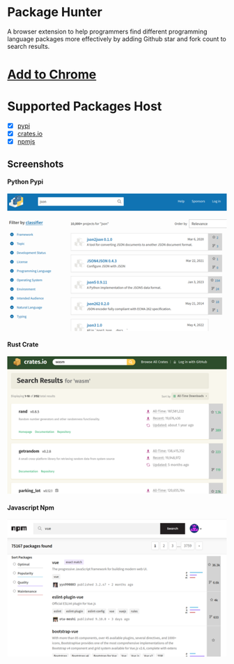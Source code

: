 # Package Hunter
A browser extension to help programmers find different programming language packages more effectively by adding Github star and fork count to search results.

# [Add to Chrome](https://chrome.google.com/webstore/detail/package-hunter/fkbbiniadlppgncanioiajphnlbickni)

# Supported Packages Host
- [x] [pypi](https://pypi.org/)
- [x] [crates.io](https://crates.io/)
- [x] [npmjs](https://www.npmjs.com/)

## Screenshots
#### Python Pypi
![pypi.org](./src/screenshots/pypi.png)

#### Rust Crate
![crates.io](./src/screenshots/crates.png)

#### Javascript Npm
![npmjs.com](./src/screenshots/npmjs.png)


